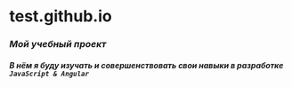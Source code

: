 # test.github.io

### ***Мой учебный проект***
##### *В нём я буду изучать и совершенствовать свои навыки в разработке* `JavaScript & Angular`
